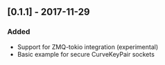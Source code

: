 ## [0.1.1] - 2017-11-29
### Added
- Support for ZMQ-tokio integration (experimental)
- Basic example for secure CurveKeyPair sockets
